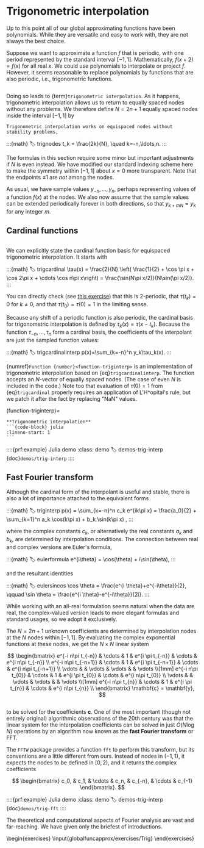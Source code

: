 # Trigonometric interpolation

Up to this point all of our global approximating functions have been polynomials. While they are versatile and easy to work with, they are not always the best choice.

Suppose we want to approximate a function $f$ that is periodic, with one period represented by the standard interval $[-1,1]$. Mathematically, $f(x+2)=f(x)$ for all real $x$. We could use polynomials to interpolate or project $f$. However, it seems reasonable to replace polynomials by functions that are also periodic, i.e., trigonometric functions.

```{index} interpolation; by trigonometric functions
```
Doing so leads to {term}`trigonometric interpolation`. As it happens, trigonometric interpolation allows us to return to equally spaced nodes without any problems. We therefore define $N=2n+1$ equally spaced nodes inside the interval $[-1,1]$ by

```{margin}
Trigonometric interpolation works on equispaced nodes without stability problems.
```

:::{math}
  :label: trignodes
  t_k = \frac{2k}{N}, \quad k=-n,\ldots,n.
:::

The formulas in this section require some minor but important adjustments if $N$ is even instead. We have modified our standard indexing scheme here to make the symmetry within $[-1,1]$ about $x=0$ more transparent. Note that the endpoints $\pm1$ are *not* among the nodes.

As usual, we have sample values $y_{-n},\ldots,y_n$, perhaps representing values of a function $f(x)$ at the nodes.  We also now assume that the sample values can be extended periodically forever in both directions, so that $y_{k+mN}=y_k$ for any integer $m$.

## Cardinal functions

```{index} cardinal functions
```
We can explicitly state the cardinal function basis for equispaced trigonometric interpolation. It starts with

:::{math}
  :label: trigcardinal
  \tau(x) = \frac{2}{N} \left( \frac{1}{2} + \cos \pi x + \cos 2\pi x
    + \cdots \cos n\pi x\right) = \frac{\sin(N\pi x/2)}{N\sin(\pi x/2)}.
:::

You can directly check (see [this exercise](problem-triginterp-checktau)) that this is 2-periodic, that $\tau(t_k)=0$ for $k\neq 0$, and that $\tau(t_0)=\tau(0)=1$ in the limiting sense.

Because any shift of a periodic function is also periodic, the cardinal basis for trigonometric interpolation is defined by $\tau_k(x) = \tau(x-t_k)$. Because the function $\tau_{-n},\ldots,\tau_n$ form a cardinal basis, the coefficients of the interpolant are just the sampled function values:

:::{math}
  :label: trigcardinalinterp
  p(x)=\sum_{k=-n}^n y_k\tau_k(x).
:::

{numref}`Function {number}<function-triginterp>` is an implementation of trigonometric interpolation based on {eq}`trigcardinalinterp`. The function accepts an $N$-vector of equally spaced nodes. (The case of even $N$ is included in the code.) Note too that evaluation of $\tau(0)=1$ from {eq}`trigcardinal` properly requires an application of L'H\^opital's rule, but we patch it after the fact by replacing "NaN" values.

(function-triginterp)=
````{proof:function} triginterp
**Trigonometric interpolation**
```{code-block} julia
:lineno-start: 1
```
````

::::{prf:example} Julia demo
:class: demo
:label: demos-trig-interp
{doc}`demos/trig-interp`
::::

## Fast Fourier transform

Although the cardinal form of the interpolant is useful and stable, there is also a lot of importance attached to the equivalent forms

:::{math}
  :label: triginterp
  p(x) = \sum_{k=-n}^n c_k e^{ik\pi x} = \frac{a_0}{2} + \sum_{k=1}^n  a_k \cos(k\pi x) + b_k \sin(k\pi x) ,
:::

where the complex constants $c_k$, or alternatively the real constants $a_k$ and $b_k$, are determined by interpolation conditions. The connection between real and complex versions are Euler's formula,

:::{math}
  :label: eulerformula
  e^{i\theta} = \cos(\theta) + i\sin(\theta),
:::

and the resultant identities

:::{math}
  :label: eulersincos
  \cos \theta = \frac{e^{i \theta}+e^{-i\theta}}{2}, \qquad \sin \theta = \frac{e^{i \theta}-e^{-i\theta}}{2i}.
:::

While working with an all-real formulation seems natural when the data are real, the complex-valued version leads to more elegant formulas and standard usages, so we adopt it exclusively.

The $N=2n+1$ unknown coefficients are determined by interpolation nodes at the $N$ nodes within $[-1,1]$. By evaluating the complex exponential functions at these nodes, we get the $N\times N$ linear system

$$
   \begin{bmatrix}
     e^{-i n\pi t_{-n}}   & \cdots & 1      & e^{i \pi t_{-n}}   & \cdots & e^{i n\pi t_{-n}}   \\
     e^{-i n\pi t_{-n+1}} & \cdots & 1      & e^{i \pi t_{-n+1}} & \cdots & e^{i n\pi t_{-n+1}} \\
     \vdots             &        & \vdots & \vdots            &        & \vdots              \\[1mm]
     e^{-i n\pi t_{0}}    & \cdots & 1      & e^{i \pi t_{0}}    & \cdots & e^{i n\pi t_{0}}    \\
     \vdots             &        & \vdots & \vdots             &        & \vdots              \\[1mm]
     e^{-i n\pi t_{n}}    & \cdots & 1      & e^{i \pi t_{n}}    & \cdots & e^{i n\pi t_{n}}    \\
   \end{bmatrix}
   \mathbf{c} = \mathbf{y},
$$

```{index} FFT
```
to be solved for the coefficients $\mathbf{c}$. One of the most important (though not entirely original) algorithmic observations of the 20th century was that the linear system for the interpolation coefficients can be solved in just $O(N\log N)$ operations by an algorithm now known as the **fast Fourier transform** or FFT.

The `FFTW` package provides a function `fft` to perform this transform, but its conventions are a little different from ours. Instead of nodes in $(-1,1)$, it expects the nodes to be defined in $[0,2)$, and it returns the complex coefficients

$$
\begin{bmatrix}
  c_0, & c_1, & \cdots & c_n, & c_{-n}, & \cdots & c_{-1}
\end{bmatrix}.
$$

::::{prf:example} Julia demo
:class: demo
:label: demos-trig-interp
{doc}`demos/trig-fft`
::::

The theoretical and computational aspects of Fourier analysis are vast and far-reaching. We have given only the briefest of introductions.

\begin{exercises}
  \input{globalfuncapprox/exercises/Trig}
\end{exercises}
